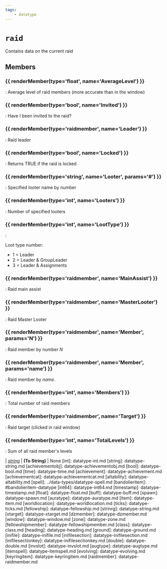 ```yaml
---
tags:
    - datatype
---
```

# `raid`

Contains data on the current raid

## Members

### {{ renderMember(type='float', name='AverageLevel') }} 

:   Average level of raid members (more accurate than in the window)

### {{ renderMember(type='bool', name='Invited') }} 

:   Have I been invited to the raid?

### {{ renderMember(type='raidmember', name='Leader') }} 

:   Raid leader

### {{ renderMember(type='bool', name='Locked') }} 

:   Returns TRUE if the raid is locked

### {{ renderMember(type='string', name='Looter', params='#') }} 

:   Specified looter name by number

### {{ renderMember(type='int', name='Looters') }} 

:   Number of specified looters

### {{ renderMember(type='int', name='LootType') }} 

:   <p>Loot type number:</p><ul><li>1 = Leader</li><li>2 = Leader & GroupLeader</li><li>3 = Leader & Assignments</li></ul>

### {{ renderMember(type='raidmember', name='MainAssist') }} 

:   Raid main assist

### {{ renderMember(type='raidmember', name='MasterLooter') }} 

:   Raid Master Looter

### {{ renderMember(type='raidmember', name='Member', params='N') }} 

:   Raid member by number _N_

### {{ renderMember(type='raidmember', name='Member', params='name') }} 

:   Raid member by _name_.

### {{ renderMember(type='int', name='Members') }} 

:   Total number of raid members

### {{ renderMember(type='raidmember', name='Target') }} 

:   Raid target (clicked in raid window)

### {{ renderMember(type='int', name='TotalLevels') }} 

:   Sum of all raid member's levels

| [_string_](datatype-string.md) | **(To String)** | None
[int]: datatype-int.md
[string]: datatype-string.md
[achievementobj]: datatype-achievementobj.md
[bool]: datatype-bool.md
[time]: datatype-time.md
[achievement]: datatype-achievement.md
[achievementcat]: datatype-achievementcat.md
[altability]: datatype-altability.md
[spell]: ../data-types/datatype-spell.md
[bandolieritem]: #bandolieritem-datatype
[int64]: datatype-int64.md
[timestamp]: datatype-timestamp.md
[float]: datatype-float.md
[buff]: datatype-buff.md
[spawn]: datatype-spawn.md
[auratype]: datatype-auratype.md
[item]: datatype-item.md
[worldlocation]: datatype-worldlocation.md
[ticks]: datatype-ticks.md
[fellowship]: datatype-fellowship.md
[strinrg]: datatype-string.md
[xtarget]: datatype-xtarget.md
[dzmember]: datatype-dzmember.md
[window]: datatype-window.md
[zone]: datatype-zone.md
[fellowshipmember]: datatype-fellowshipmember.md
[class]: datatype-class.md
[heading]: datatype-heading.md
[ground]: datatype-ground.md
[inifile]: datatype-inifile.md
[inifilesection]: datatype-inifilesection.md
[inifilesectionkey]: datatype-inifilesectionkey.md
[double]: datatype-double.md
[invslot]: datatype-invslot.md
[augtype]: datatype-augtype.md
[itemspell]: datatype-itemspell.md
[evolving]: datatype-evolving.md
[keyringitem]: datatype-keyringitem.md
[raidmember]: datatype-raidmember.md
